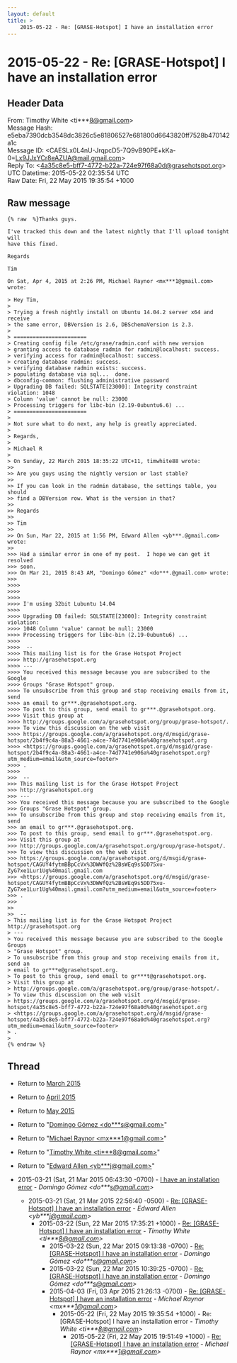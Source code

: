 ```yaml
---
layout: default
title: >
    2015-05-22 - Re: [GRASE-Hotspot] I have an installation error
---
```


# 2015-05-22 - Re: [GRASE-Hotspot] I have an installation error

## Header Data

From: Timothy White \<ti***8@gmail.com\><br>
Message Hash: e5eba7390dcb3548dc3826c5e81806527e681800d6643820ff7528b470142a1c<br>
Message ID: \<CAESLx0L4nU-JrqpcD5-7Q9vB90PE+kKa-0=Lx9JJxYCr8eAZUA@mail.gmail.com\><br>
Reply To: \<4a35c8e5-bff7-4772-b22a-724e97f68a0d@grasehotspot.org\><br>
UTC Datetime: 2015-05-22 02:35:54 UTC<br>
Raw Date: Fri, 22 May 2015 19:35:54 +1000<br>

## Raw message

```
{% raw  %}Thanks guys.

I've tracked this down and the latest nightly that I'll upload tonight will
have this fixed.

Regards

Tim

On Sat, Apr 4, 2015 at 2:26 PM, Michael Raynor <mx***1@gmail.com> wrote:

> Hey Tim,
>
> Trying a fresh nightly install on Ubuntu 14.04.2 server x64 and receive
> the same error, DBVersion is 2.6, DBSchemaVersion is 2.3.
>
> =======================
> Creating config file /etc/grase/radmin.conf with new version
> granting access to database radmin for radmin@localhost: success.
> verifying access for radmin@localhost: success.
> creating database radmin: success.
> verifying database radmin exists: success.
> populating database via sql...  done.
> dbconfig-common: flushing administrative password
> Upgrading DB failed: SQLSTATE[23000]: Integrity constraint violation: 1048
> Column 'value' cannot be null: 23000
> Processing triggers for libc-bin (2.19-0ubuntu6.6) ...
> =======================
>
> Not sure what to do next, any help is greatly appreciated.
>
> Regards,
>
> Michael R
>
> On Sunday, 22 March 2015 18:35:22 UTC+11, timwhite88 wrote:
>>
>> Are you guys using the nightly version or last stable?
>>
>> If you can look in the radmin database, the settings table, you should
>> find a DBVersion row. What is the version in that?
>>
>> Regards
>>
>> Tim
>>
>> On Sun, Mar 22, 2015 at 1:56 PM, Edward Allen <yb***.@gmail.com> wrote:
>>
>>> Had a similar error in one of my post.  I hope we can get it resolved
>>> soon.
>>> On Mar 21, 2015 8:43 AM, "Domingo Gómez" <do***.@gmail.com> wrote:
>>>
>>>>
>>>>
>>>>
>>>> I'm using 32bit Lubuntu 14.04
>>>>
>>>> Upgrading DB failed: SQLSTATE[23000]: Integrity constraint violation:
>>>> 1048 Column 'value' cannot be null: 23000
>>>> Processing triggers for libc-bin (2.19-0ubuntu6) ...
>>>>
>>>>  --
>>>> This mailing list is for the Grase Hotspot Project
>>>> http://grasehotspot.org
>>>> ---
>>>> You received this message because you are subscribed to the Google
>>>> Groups "Grase Hotspot" group.
>>>> To unsubscribe from this group and stop receiving emails from it, send
>>>> an email to gr***.@grasehotspot.org.
>>>> To post to this group, send email to gr***.@grasehotspot.org.
>>>> Visit this group at
>>>> http://groups.google.com/a/grasehotspot.org/group/grase-hotspot/.
>>>> To view this discussion on the web visit
>>>> https://groups.google.com/a/grasehotspot.org/d/msgid/grase-hotspot/2b4f9c4a-88a3-4661-a4ce-74d7741e906a%40grasehotspot.org
>>>> <https://groups.google.com/a/grasehotspot.org/d/msgid/grase-hotspot/2b4f9c4a-88a3-4661-a4ce-74d7741e906a%40grasehotspot.org?utm_medium=email&utm_source=footer>
>>>> .
>>>>
>>>  --
>>> This mailing list is for the Grase Hotspot Project
>>> http://grasehotspot.org
>>> ---
>>> You received this message because you are subscribed to the Google
>>> Groups "Grase Hotspot" group.
>>> To unsubscribe from this group and stop receiving emails from it, send
>>> an email to gr***.@grasehotspot.org.
>>> To post to this group, send email to gr***.@grasehotspot.org.
>>> Visit this group at
>>> http://groups.google.com/a/grasehotspot.org/group/grase-hotspot/.
>>> To view this discussion on the web visit
>>> https://groups.google.com/a/grasehotspot.org/d/msgid/grase-hotspot/CAGUY4fytmBBpCcVx%3DWWfQz%2BsWEq9s5DD75xu-ZyG7xe1Lur1Ug%40mail.gmail.com
>>> <https://groups.google.com/a/grasehotspot.org/d/msgid/grase-hotspot/CAGUY4fytmBBpCcVx%3DWWfQz%2BsWEq9s5DD75xu-ZyG7xe1Lur1Ug%40mail.gmail.com?utm_medium=email&utm_source=footer>
>>> .
>>>
>>
>>  --
> This mailing list is for the Grase Hotspot Project http://grasehotspot.org
> ---
> You received this message because you are subscribed to the Google Groups
> "Grase Hotspot" group.
> To unsubscribe from this group and stop receiving emails from it, send an
> email to gr***e@grasehotspot.org.
> To post to this group, send email to gr***t@grasehotspot.org.
> Visit this group at
> http://groups.google.com/a/grasehotspot.org/group/grase-hotspot/.
> To view this discussion on the web visit
> https://groups.google.com/a/grasehotspot.org/d/msgid/grase-hotspot/4a35c8e5-bff7-4772-b22a-724e97f68a0d%40grasehotspot.org
> <https://groups.google.com/a/grasehotspot.org/d/msgid/grase-hotspot/4a35c8e5-bff7-4772-b22a-724e97f68a0d%40grasehotspot.org?utm_medium=email&utm_source=footer>
> .
>
{% endraw %}
```

## Thread

+ Return to [March 2015](/archive/2015/03)
+ Return to [April 2015](/archive/2015/04)
+ Return to [May 2015](/archive/2015/05)

+ Return to "[Domingo Gómez <do***s<span>@</span>gmail.com>](/authors/do___s_at_gmail_com)"
+ Return to "[Michael Raynor <mx***1<span>@</span>gmail.com>](/authors/mx___1_at_gmail_com)"
+ Return to "[Timothy White <ti***8<span>@</span>gmail.com>](/authors/ti___8_at_gmail_com)"
+ Return to "[Edward Allen <yb***j<span>@</span>gmail.com>](/authors/yb___j_at_gmail_com)"

+ 2015-03-21 (Sat, 21 Mar 2015 06:43:30 -0700) - [I have an installation error](/archive/2015/03/934a7a35bc16279c851f5f0df89cf0b2c727e3c5a41d1c72f5337ab5a1c47fd3) - _Domingo Gómez \<do***s@gmail.com\>_
  + 2015-03-21 (Sat, 21 Mar 2015 22:56:40 -0500) - [Re: [GRASE-Hotspot] I have an installation error](/archive/2015/03/30f4885a99cdebc645c4c1397a35d40e25df6a9212bb50df75245e52ecf28cfc) - _Edward Allen \<yb***j@gmail.com\>_
    + 2015-03-22 (Sun, 22 Mar 2015 17:35:21 +1000) - [Re: [GRASE-Hotspot] I have an installation error](/archive/2015/03/4ec4874bc5a2fe94335976290f8886552238e218625397efc7efc24620ff7b17) - _Timothy White \<ti***8@gmail.com\>_
      + 2015-03-22 (Sun, 22 Mar 2015 09:13:38 -0700) - [Re: [GRASE-Hotspot] I have an installation error](/archive/2015/03/134c602b2858a1797f53f351a5885ceaa439ca5d5796cddd1d33e27bed122ffe) - _Domingo Gómez \<do***s@gmail.com\>_
      + 2015-03-22 (Sun, 22 Mar 2015 10:39:25 -0700) - [Re: [GRASE-Hotspot] I have an installation error](/archive/2015/03/4432e290568662b727e0df77e8b2613daa9b7f9d918992fa0f7d85c9a01d397b) - _Domingo Gómez \<do***s@gmail.com\>_
      + 2015-04-03 (Fri, 03 Apr 2015 21:26:13 -0700) - [Re: [GRASE-Hotspot] I have an installation error](/archive/2015/04/e6778df0084d385b89216bd7a9cefc0fb0736c37063f0de79456c9e7d17605e0) - _Michael Raynor \<mx***1@gmail.com\>_
        + 2015-05-22 (Fri, 22 May 2015 19:35:54 +1000) - Re: [GRASE-Hotspot] I have an installation error - _Timothy White \<ti***8@gmail.com\>_
          + 2015-05-22 (Fri, 22 May 2015 19:51:49 +1000) - [Re: [GRASE-Hotspot] I have an installation error](/archive/2015/05/780225afc9378adcd207096a5800fbb11238828006c5cf043a9ab3a9409dccff) - _Michael Raynor \<mx***1@gmail.com\>_

